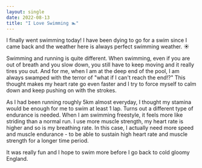 ```yaml
---
layout: single
date: 2022-08-13
title: "I Love Swimming 🏊"
---
```

I finally went swimming today! I have been dying to go for a swim since I came back and the weather here is always perfect swimming weather. ☀️ 

Swimming and running is quite different. When swimming, even if you are out of breath and you slow down, you still have to keep moving and it really tires you out. And for me, when I am at the deep end of the pool, I am always swamped with the terror of "what if I can't reach the end!?" This thought makes my heart rate go even faster and I try to force myself to calm down and keep pushing on with the strokes. 

As I had been running roughly 5km almost everyday, I thought my stamina would be enough for me to swim at least 1 lap. Turns out a different type of endurance is needed. When I am swimming freestyle, it feels more like striding than a normal run. I use more muscle strength, my heart rate is higher and so is my breathing rate. In this case, I actually need more speed and muscle endurance - to be able to sustain high heart rate and muscle strength for a longer time period. 

It was really fun and I hope to swim more before I go back to cold gloomy England. 
